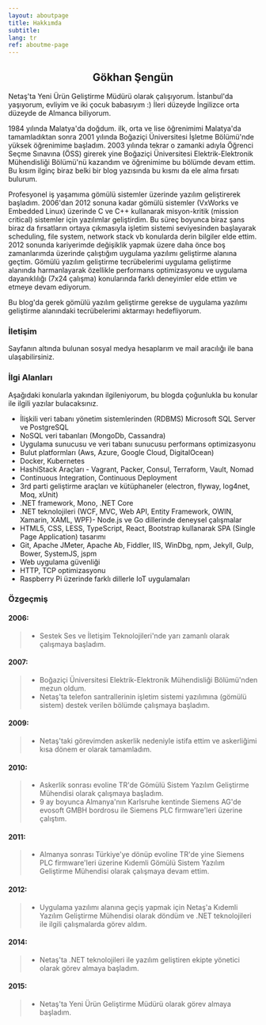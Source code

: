 ```yaml
---
layout: aboutpage
title: Hakkımda
subtitle:
lang: tr
ref: aboutme-page 
---
```


<center><h2>Gökhan Şengün</h2></center>

Netaş'ta Yeni Ürün Geliştirme Müdürü olarak çalışıyorum. İstanbul'da yaşıyorum, evliyim ve iki çocuk babasıyım :) İleri düzeyde İngilizce orta düzeyde de Almanca biliyorum. 

1984 yılında Malatya'da doğdum. ilk, orta ve lise öğrenimimi Malatya'da tamamladıktan sonra 2001 yılında Boğaziçi Üniversitesi İşletme Bölümü'nde yüksek öğrenimime başladım. 2003 yılında tekrar o zamanki adıyla Öğrenci Seçme Sınavına (ÖSS) girerek yine Boğaziçi Üniversitesi Elektrik-Elektronik Mühendisliği Bölümü'nü kazandım ve öğrenimime bu bölümde devam ettim. Bu kısım ilginç biraz belki bir blog yazısında bu kısmı da ele alma fırsatı bulurum.

Profesyonel iş yaşamıma gömülü sistemler üzerinde yazılım geliştirerek başladım. 2006'dan 2012 sonuna kadar gömülü sistemler (VxWorks ve Embedded Linux) üzerinde C ve C++ kullanarak misyon-kritik (mission critical) sistemler için yazılımlar geliştirdim. Bu süreç boyunca biraz şans biraz da fırsatların ortaya çıkmasıyla işletim sistemi seviyesinden başlayarak scheduling, file system, network stack vb konularda derin bilgiler elde ettim. 2012 sonunda kariyerimde değişiklik yapmak üzere daha önce boş zamanlarımda üzerinde çalıştığım uygulama yazılımı geliştirme alanına geçtim. Gömülü yazılım geliştirme tecrübelerimi uygulama geliştirme alanında harmanlayarak özellikle performans optimizasyonu ve uygulama dayanıklılığı (7x24 çalışma) konularında farklı deneyimler elde ettim ve etmeye devam ediyorum.

Bu blog'da gerek gömülü yazılım geliştirme gerekse de uygulama yazılımı geliştirme alanındaki tecrübelerimi aktarmayı hedefliyorum. 

### İletişim

Sayfanın altında bulunan sosyal medya hesaplarım ve mail aracılığı ile bana ulaşabilirsiniz. 

### İlgi Alanları

Aşağıdaki konularla yakından ilgileniyorum, bu blogda çoğunlukla bu konular ile ilgili yazılar bulacaksınız.

- İlişkili veri tabanı yönetim sistemlerinden (RDBMS) Microsoft SQL Server ve PostgreSQL 
- NoSQL veri tabanları (MongoDb, Cassandra)
- Uygulama sunucusu ve veri tabanı sunucusu performans optimizasyonu
- Bulut platformları (Aws, Azure, Google Cloud, DigitalOcean)
- Docker, Kubernetes
- HashiStack Araçları - Vagrant, Packer, Consul, Terraform, Vault, Nomad
- Continuous Integration, Continuous Deployment
- 3rd parti geliştirme araçları ve kütüphaneler (electron, flyway, log4net, Moq, xUnit)
- .NET framework, Mono, .NET Core
- .NET teknolojileri (WCF, MVC, Web API, Entity Framework, OWIN, Xamarin, XAML, WPF)- Node.js ve Go dillerinde deneysel çalışmalar
- HTML5, CSS, LESS, TypeScript, React, Bootstrap kullanarak SPA (Single Page Application) tasarımı
- Git, Apache JMeter, Apache Ab, Fiddler, IIS, WinDbg, npm, Jekyll, Gulp, Bower, SystemJS, jspm 
- Web uygulama güvenliği
- HTTP, TCP optimizasyonu
- Raspberry Pi üzerinde farklı dillerle IoT uygulamaları

### Özgeçmiş

#### 2006:

> * Sestek Ses ve İletişim Teknolojileri'nde yarı zamanlı olarak çalışmaya başladım.

#### 2007:

> * Boğaziçi Üniversitesi Elektrik-Elektronik Mühendisliği Bölümü'nden mezun oldum.
> * Netaş'ta telefon santrallerinin işletim sistemi yazılımına (gömülü sistem) destek verilen bölümde çalışmaya başladım.

#### 2009:

> * Netaş'taki görevimden askerlik nedeniyle istifa ettim ve askerliğimi kısa dönem er olarak tamamladım.

#### 2010:

> * Askerlik sonrası evoline TR'de Gömülü Sistem Yazılım Geliştirme Mühendisi olarak çalışmaya başladım.
> * 9 ay boyunca Almanya'nın Karlsruhe kentinde Siemens AG'de evosoft GMBH bordrosu ile Siemens PLC firmware'leri üzerine çalıştım.

#### 2011:

> * Almanya sonrası Türkiye'ye dönüp evoline TR'de yine Siemens PLC firmware'leri üzerine Kıdemli Gömülü Sistem Yazılım Geliştirme Mühendisi olarak çalışmaya devam ettim.

#### 2012:

> * Uygulama yazılımı alanına geçiş yapmak için Netaş'a Kıdemli Yazılım Geliştirme Mühendisi olarak döndüm ve .NET teknolojileri ile ilgili çalışmalarda görev aldım.

#### 2014:

> * Netaş'ta .NET teknolojileri ile yazılım geliştiren ekipte yönetici olarak görev almaya başladım.

#### 2015:

> * Netaş'ta Yeni Ürün Geliştirme Müdürü olarak görev almaya başladım.
